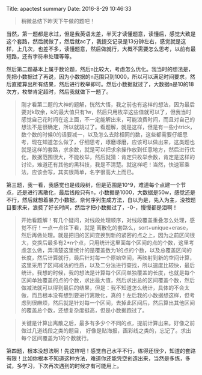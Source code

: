 Title: apactest summary
Date: 2016-8-29 10:46:33

> 稍微总结下昨天下午做的题吧！

当然，第一题都是水过，但是我英语太差，半天才读懂题意，读懂后，感觉大致是这个套路，然后就做了，然后就ac了，我提交记录是13分钟左右，感觉就是这样，上几次，也差不多，读懂题意，然后做就行，大概不需要怎么思考，以前有最短路，还有字符串处理等等。

然后第二题基本上属于数论题，然后n比较大，考虑怎么优化。我当时的想法是，先把小数据过了再说，因为小数据的n范围只到1000，所以可以满足时间要求，然后直接算出所有结果，然后进行枚举即可。然后小数据就过了，大数据n是10的18次方，枚举肯定超时，然后我就做下一题了。

> 刚才看第二题的大神的题解，恍然大悟，我之前也有这样的想法，因为最后要对k取余，k的最大值只有1w，然后只用枚举这些值就可以了，但我当时感觉自己花时间在这上面，不一定能解出来，可能浪费时间，而且对自己的想法不是很确定，所以就跳过了。看题解，就是这样，但是有一些小trick，数个数的时候0的话要减一，以及怎么去除相同的数，这些都需要仔细思考，现在知道怎么做了，仔细思考，琢磨琢磨，应该可以做出来，这类题也就是这样的套路，求余数，就是可以把求余操作放到任意地方，然后进行优化，数据范围很大，不能枚举，然后就猜：肯定只枚举余数，肯定是这样的讨论，难道还有其他的黑科技，我是不清楚。就这样吧！当然，快速幂乘法，应该会写，其实很简单，名字很高大上而已。

第三题，我一看，我感觉也是线段树，但是范围是10^9，难道每个点建一个节点，还是进行离散化，最后线段只有n，小数据是1000，大数据是50w，感觉还是不行，然后就想着暴力小数据，奈何序列生成方法，自以为是，先入为主，没按题目要求来，浪费了好长时间，然后才把小数据过了，-0-，慢慢都是泪啊！

> 开始看题解！有几个疑问，对线段处理顺序，对线段覆盖重叠怎么处理，感觉不行！一点一点往下看，就是
离散化的套路么，sort+unique+erase，然后再做处理。就是把旧的区间变换到新的紧密的点之上，因为之前区间很大，变换后最多有2*n个点，只用统计这里面每个区间的点的个数，这里考虑怎么做，弄清楚这里统计的是覆盖数为1的点的个数，以及总覆盖区间的长度，然后计算就行，最后针对每一个原始空间，再映射到新的空间计算，这里采用了区间减法的性质，以及二分法进行查找，所以速度比较快，最后统计。我想的时候，我的想法是计算每个区间单独覆盖的长度，也就是每个区间单独覆盖的点的个数，求出最大值，然后求出总的区间覆盖个数，然后做减法就可以得到最后的结果，但是：我不知道怎么统计，具体的不会太做，而且根本没有想到要进行离散化，真的！左后我的小数据想这样，但考虑到很麻烦，然后就是针对每一个区间，去掉此区间后，然后算出其他区间的覆盖总个数，还想复杂度挺高，但是小数据跑过了。

> 关键是计算出离散之后，最多有多少个不同的点，提前计算出来。好像之前做过几道线段之类的题目，
好像是贴海报，画彩线之类的，忘记了。求出每个区间覆盖为1的个数就行。

第四题，根本没想法啊！先这样吧！感觉自己水平不行，练得还很少，知道的套路有限！比如你根本不知道这种方法，难道你还能凭空创造出来，当然是多练，多试，多学习，下次再次遇到的时候才有可能用上。

